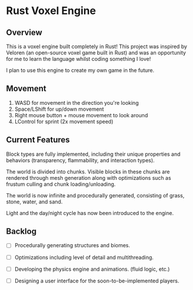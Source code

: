 # Rust Voxel Engine

## Overview

This is a voxel engine built completely in Rust! This project was inspired by Veloren (an open-source voxel game built in Rust) and was an opportunity for me to learn the language whilst coding something I love!

I plan to use this engine to create my own game in the future.

## Movement

1. WASD for movement in the direction you're looking
2. Space/LShift for up/down movement
3. Right mouse button + mouse movement to look around
4. LControl for sprint (2x movement speed)

## Current Features

Block types are fully implemented, including their unique properties and behaviors (transparency, flammability, and interaction types).

The world is divided into chunks. Visible blocks in these chunks are rendered through mesh generation along with optimizations such as frustum culling and chunk loading/unloading.

The world is now infinite and procedurally generated, consisting of grass, stone, water, and sand.

Light and the day/night cycle has now been introduced to the engine.

## Backlog

- [ ] Procedurally generating structures and biomes.

- [ ] Optimizations including level of detail and multithreading.

- [ ] Developing the physics engine and animations. (fluid logic, etc.)

- [ ] Designing a user interface for the soon-to-be-implemented players.
